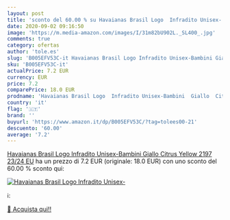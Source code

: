 ```yaml
---
layout: post
title: 'sconto del 60.00 % su Havaianas Brasil Logo  Infradito Unisex-  '
date: 2020-09-02 09:16:50
image: 'https://m.media-amazon.com/images/I/31m82bU902L._SL400_.jpg'
comments: true
category: ofertas
author: 'tole.es'
slug: 'B005EFV53C-it Havaianas Brasil Logo Infradito Unisex-Bambini Giallo...'
sku: 'B005EFV53C-it'
actualPrice: 7.2 EUR
currency: EUR
price: 7.2
comparePrice: 18.0 EUR
prodname: 'Havaianas Brasil Logo  Infradito Unisex-Bambini  Giallo  Citrus Yellow 2197   23/24 EU'
country: 'it'
flag: '🇮🇹'
brand: ''
buyurl: 'https://www.amazon.it/dp/B005EFV53C/?tag=tolees00-21'
descuento: '60.00'
average: '7.2'
---
```


[Havaianas Brasil Logo  Infradito Unisex-Bambini  Giallo  Citrus Yellow 2197   23/24 EU](https://www.amazon.it/dp/B005EFV53C/?tag=tolees00-21) ha un prezzo di 7.2 EUR (originale: 18.0 EUR) con uno sconto del 60.00 % sconto qui:

[![Havaianas Brasil Logo  Infradito Unisex-](https://m.media-amazon.com/images/I/31m82bU902L._SL400_.jpg)](https://www.amazon.it/dp/B005EFV53C/?tag=tolees00-21)

ℹ️:


[🛒 Acquista qui!!](https://www.amazon.it/dp/B005EFV53C/?tag=tolees00-21)
